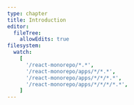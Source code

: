 ```yaml
---
type: chapter
title: Introduction
editor:
  fileTree:
    allowEdits: true
filesystem:
  watch:
    [
      '/react-monorepo/*.*',
      '/react-monorepo/apps/*/*.*',
      '/react-monorepo/apps/*/*/*.*',
      '/react-monorepo/apps/*/*/*/*.*',
    ]
---
```

